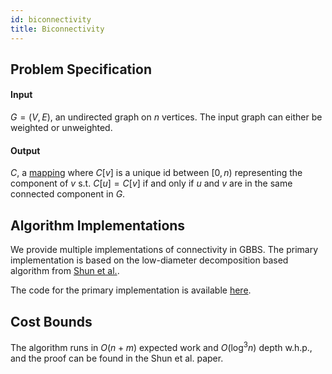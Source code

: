 ```yaml
---
id: biconnectivity
title: Biconnectivity
---
```



## Problem Specification
#### Input
$G=(V, E)$, an undirected graph on $n$ vertices. The input graph can
either be weighted or unweighted.

#### Output
$C$, a [mapping](/docs/benchmarks/definitions) where $C[v]$ is a unique id
between $[0, n)$ representing the component of $v$ s.t. $C[u] = C[v]$
if and only if $u$ and $v$ are in the same connected component in $G$.


## Algorithm Implementations
We provide multiple implementations of connectivity in GBBS. The
primary implementation is based on the low-diameter decomposition
based algorithm from [Shun et
al.](https://dl.acm.org/doi/10.1145/2612669.2612692).

The code for the primary implementation is available
[here](https://github.com/ldhulipala/gbbs/tree/master/benchmarks/Connectivity/WorkEfficientSDB).


## Cost Bounds

The algorithm runs in $O(n + m)$ expected work and $O(\log^{3} n)$
depth w.h.p., and the proof can be found in the Shun et al. paper.

